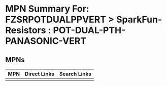 



# MPN Summary For: FZSRPOTDUALPPVERT > SparkFun-Resistors : POT-DUAL-PTH-PANASONIC-VERT

## MPNs
  

|MPN|Direct Links|Search Links|
| :--- | :--- | :--- |
||||

